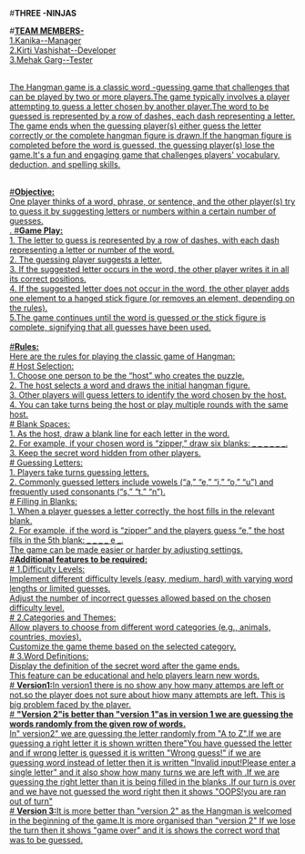 #<b>THREE -NINJAS </b><br>

#<b><u>TEAM MEMBERS-</b><br>
   1.Kanika--Manager<br>
   2.Kirti Vashishat--Developer<br>
   3.Mehak Garg--Tester<br><br>
   
   The Hangman game is a classic word -guessing game that challenges that can be played by two or more players.The game typically involves a player attempting 
    to guess a letter chosen by another player.The word to be guessed is represented by a row of dashes, each dash representing a letter. The game ends when the 
   guessing player(s) either guess the letter correctly or the complete hangman figure is drawn.If the hangman figure is completed before the word is guessed, the 
   guessing player(s) lose the game.It's a fun and engaging  game that challenges players' vocabulary, deduction, and spelling skills.<br><br>

   #<b><u>Objective:</b></u><br>
   One player thinks of a word, phrase, or sentence, and the other player(s) try to guess it by suggesting letters or numbers within a certain number of guesses. 
   <br>.
   #<b><u>Game Play:</b></u><br>
     1. The letter to guess is represented by a row of dashes, with each dash representing a letter or number of the word.<br>
     2. The guessing player suggests a letter.<br>
     3. If the suggested letter occurs in the word, the other player writes it in all its correct positions.<br>
     4. If the suggested letter does not occur in the word, the other player adds one element to a hanged stick figure (or removes an element, depending on the 
        rules).<br>
     5.The game continues until the word is guessed or the stick figure is complete, signifying that all guesses have been used.<br><br>
     #<b><u>Rules:</b></u><br>
     Here are the rules for playing the classic game of Hangman:<br>
     # <u>Host Selection:</u><br>
         1. Choose one person to be the “host” who creates the puzzle.<br>
         2. The host selects a word and draws the initial hangman figure.<br>
         3. Other players will guess letters to identify the word chosen by the host.<br>
         4. You can take turns being the host or play multiple rounds with the same host.<br>
     # <u> Blank Spaces:</u><br>
         1. As the host, draw a blank line for each letter in the word.<br>
         2. For example, if your chosen word is “zipper,” draw six blanks: _ _ _ _ _ _.<br>
         3. Keep the secret word hidden from other players.<br>
     # <u> Guessing Letters:</u><br>
         1. Players take turns guessing letters.<br>
         2. Commonly guessed letters include vowels (“a,” “e,” “i,” “o,” “u”) and frequently used consonants (“s,” “t,” “n”).<br>
     # <u>Filling in Blanks:</u><br>
         1. When a player guesses a letter correctly, the host fills in the relevant blank.<br>
         2. For example, if the word is “zipper” and the players guess “e,” the host fills in the 5th blank: _ _ _ _ e _.<br>
      The game can be made easier or harder by adjusting settings.<br>
     #<u><b>Additional features to be required:</u></b><br>
       # <u> 1.Difficulty Levels:</u><br>
             Implement different difficulty levels (easy, medium, hard) with varying word lengths or limited guesses.<br>
             Adjust the number of incorrect guesses allowed based on the chosen difficulty level.<br>
        # <u>2.Categories and Themes:</u><br>
              Allow players to choose from different word categories (e.g., animals, countries, movies).<br>
              Customize the game theme based on the selected category.<br>
         # <u>3.Word Definitions:</u><br>
              Display the definition of the secret word after the game ends.<br>
              This feature can be educational and help players learn new words.<br>
         # <b> Version1:</b>In version1 there is no show any how many attemps are left or not.so the player does not sure about hiow many attempts are left.
               This is big problem faced by the player.<br>
         # <b>"Version 2"is better than "version 1"as in version 1 we are guessing the words randomly from the given row of words.<br></b>
           In" version2" we are guessing the letter randomly from "A to Z".If we are guessing a right letter it is shown written there"You have guessed the 
           letter and if wrong letter is guessed it is written "Wrong guess!" if we are guessing word instead of letter then it is written "Invalid input!Please 
           enter a single letter" and it also show how many turns we are left with .If we are guessing the right letter than it is being filled in the blanks .If 
           our turn is over and we have not guessed the word right then it shows "OOPS!you are ran out of turn" <br>
       # <b> Version 3:</b>It is more better than "version 2" as the Hangman is welcomed in the beginning of the game.It is  more organised than "version 2" If we 
              lose  the turn then it shows "game over" and it is shows the correct word that was to be guessed.<br>
 
